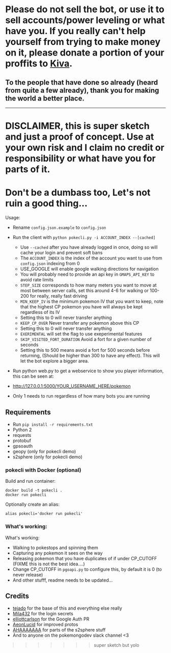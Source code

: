 # Please do not sell the bot, or use it to sell accounts/power leveling or what have you. If you really can't help yourself from trying to make money on it, please donate a portion of your proffits to [Kiva](https://www.kiva.org/). 
## To the people that have done so already (heard from quite a few already), thank you for making the world a better place.

----

# DISCLAIMER, this is super sketch and just a proof of concept. Use at your own risk and I claim no credit or responsibility or what have you for parts of it.

# Don't be a dumbass too, Let's not ruin a good thing...

Usage:

 * Rename `config.json.example` to `config.json`
 * Run the client with `python pokecli.py -i ACCOUNT_INDEX --[cached]`
    * Use `--cached` after you have already logged in once, doing so will cache your login and prevent soft bans
    * The `ACCOUNT_INDEX` is the index of the account you want to use from `config.json` indexing from 0
    * USE_GOOGLE will enable google walking directions for navigation
     * You will probably need to provide an api key in `GMAPS_API_KEY` to avoid rate limits
    * `STEP_SIZE` corresponds to how many meters you want to move at most between server calls, set this around 4-6 for walking or 100-200 for really, really fast driving
    * `MIN_KEEP_IV` is the minimum pokemon IV that you want to keep, note that the highest CP pokemon you have will always be kept regardless of its IV
     * Setting this to 0 will never transfer anything
    * `KEEP_CP_OVER` Never transfer any pokemon above this CP
     * Setting this to 0 will never transfer anything
    * `EXERIMENTAL` will set the flag to use exeperimental features
    * `SKIP_VISITED_FORT_DURATION` Avoid a fort for a given number of seconds
     * Setting this to 500 means avoid a fort for 500 seconds before returning, (Should be higher than 300 to have any effect). This will let the bot explore a bigger area.
        
 * Run python web.py to get a webservice to show you player information, this can be seen at:
  * http://127.0.0.1:5000/YOUR_USERNAME_HERE/pokemon
  * Only 1 needs to run regardless of how many bots you are running


## Requirements
 * Run `pip install -r requirements.txt`
 * Python 2
 * requests
 * protobuf
 * gpsoauth
 * geopy (only for pokecli demo)
 * s2sphere (only for pokecli demo)

### pokecli with Docker (optional)
Build and run container:

    docker build -t pokecli .
    docker run pokecli

Optionally create an alias:

    alias pokecli='docker run pokecli'

### What's working:
What's working:
 * Walking to pokestops and spinning them
 * Capturing any pokemon it sees on the way
 * Releasing pokemon that you have duplicates of if under CP_CUTOFF (FIXME this is not the best idea....)
  * Change CP_CUTOFF in `pgoapi.py` to configure this, by default it is 0 (to never release)
 * And other stufff, readme needs to be updated...

## Credits
* [tejado](https://github.com/tejado) for the base of this and everything else really
* [Mila432](https://github.com/Mila432/Pokemon_Go_API) for the login secrets  
* [elliottcarlson](https://github.com/elliottcarlson) for the Google Auth PR  
* [AeonLucid](https://github.com/AeonLucid/POGOProtos) for improved protos  
* [AHAAAAAAA](https://github.com/AHAAAAAAA/PokemonGo-Map) for parts of the s2sphere stuff
* And to anyone on the pokemongodev slack channel <3

>>>>>>> super sketch but yolo
